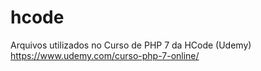 # hcode
Arquivos utilizados no Curso de PHP 7 da HCode (Udemy)
https://www.udemy.com/curso-php-7-online/